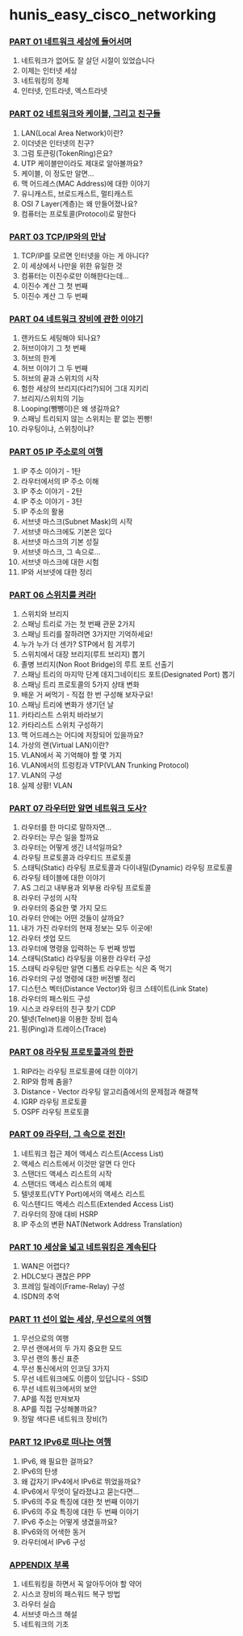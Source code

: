 # hunis_easy_cisco_networking

### <a href="part/part01.md">PART 01 네트워크 세상에 들어서며</a>

1. 네트워크가 없어도 잘 살던 시절이 있었습니다
2. 이제는 인터넷 세상
3. 네트워킹의 정체
4. 인터넷, 인트라넷, 엑스트라넷

### <a href="part/part02.md">PART 02 네트워크와 케이블, 그리고 친구들</a>

1. LAN(Local Area Network)이란?
2. 이더넷은 인터넷의 친구?
3. 그럼 토큰링(TokenRing)은요?
4. UTP 케이블만이라도 제대로 알아볼까요?
5. 케이블, 이 정도만 알면…
6. 맥 어드레스(MAC Address)에 대한 이야기
7. 유니캐스트, 브로드캐스트, 멀티캐스트
8. OSI 7 Layer(계층)는 왜 만들어졌나요?
9. 컴퓨터는 프로토콜(Protocol)로 말한다

### <a href="part/part03.md">PART 03 TCP/IP와의 만남</a>

1. TCP/IP를 모르면 인터넷을 아는 게 아니다?
2. 이 세상에서 나만을 위한 유일한 것
3. 컴퓨터는 이진수로만 이해한다는데…
4. 이진수 계산 그 첫 번째
5. 이진수 계산 그 두 번째

### <a href="part/part04.md">PART 04 네트워크 장비에 관한 이야기</a>

1. 랜카드도 세팅해야 되나요?
2. 허브이야기 그 첫 번째
3. 허브의 한계
4. 허브 이야기 그 두 번째
5. 허브의 끝과 스위치의 시작
6. 험한 세상의 브리지(다리?)되어 그대 지키리
7. 브리지/스위치의 기능
8. Looping(뺑뺑이)은 왜 생길까요?
9. 스패닝 트리되지 않는 스위치는 팥 없는 찐빵!
10. 라우팅이냐, 스위칭이냐?

### <a href="part/part05.md">PART 05 IP 주소로의 여행</a>

1. IP 주소 이야기 - 1탄
2. 라우터에서의 IP 주소 이해
3. IP 주소 이야기 - 2탄
4. IP 주소 이야기 - 3탄
5. IP 주소의 활용
6. 서브넷 마스크(Subnet Mask)의 시작
7. 서브넷 마스크에도 기본은 있다
8. 서브넷 마스크의 기본 성질
9. 서브넷 마스크, 그 속으로…
10. 서브넷 마스크에 대한 시험
11. IP와 서브넷에 대한 정리

### <a href="part/part06.md">PART 06 스위치를 켜라!</a>

1. 스위치와 브리지
2. 스패닝 트리로 가는 첫 번째 관문 2가지
3. 스패닝 트리를 잘하려면 3가지만 기억하세요!
4. 누가 누가 더 센가? STP에서 힘 겨루기
5. 스위치에서 대장 브리지(루트 브리지) 뽑기
6. 졸병 브리지(Non Root Bridge)의 루트 포트 선출기
7. 스패닝 트리의 마지막 단계 데지그네이티드 포트(Designated Port) 뽑기
8. 스패닝 트리 프로토콜의 5가지 상태 변화
9. 배운 거 써먹기 - 직접 한 번 구성해 보자구요!
10. 스패닝 트리에 변화가 생기던 날
11. 카타리스트 스위치 바라보기
12. 카타리스트 스위치 구성하기
13. 맥 어드레스는 어디에 저장되어 있을까요?
14. 가상의 랜(Virtual LAN)이란?
15. VLAN에서 꼭 기억해야 할 몇 가지
16. VLAN에서의 트렁킹과 VTP(VLAN Trunking Protocol)
17. VLAN의 구성
18. 실제 상황! VLAN

### <a href="part/part07.md">PART 07 라우터만 알면 네트워크 도사?</a>

1. 라우터를 한 마디로 말하자면…
2. 라우터는 무슨 일을 할까요
3. 라우터는 어떻게 생긴 녀석일까요?
4. 라우팅 프로토콜과 라우티드 프로토콜
5. 스태틱(Static) 라우팅 프로토콜과 다이내밀(Dynamic) 라우팅 프로토콜
6. 라우팅 테이블에 대한 이야기
7. AS 그리고 내부용과 외부용 라우팅 프로토콜
8. 라우터 구성의 시작
9. 라우터의 중요한 몇 가지 모드
10. 라우터 안에는 어떤 것들이 살까요?
11. 내가 가진 라우터의 현재 정보는 모두 이곳에!
12. 라우터 셋업 모드
13. 라우터에 명령을 입력하는 두 번째 방법
14. 스태틱(Static) 라우팅을 이용한 라우터 구성
15. 스태틱 라우팅만 알면 디폴트 라우트는 식은 죽 먹기
16. 라우터의 구성 명령에 대한 버전별 정리
17. 디스턴스 벡터(Distance Vector)와 링크 스테이트(Link State)
18. 라우터의 패스워드 구성
19. 시스코 라우터의 친구 찾기 CDP
20. 텔넷(Telnet)을 이용한 장비 접속
21. 핑(Ping)과 트레이스(Trace)

### <a href="part/part08.md">PART 08 라우팅 프로토콜과의 한판</a>

1. RIP라는 라우팅 프로토콜에 대한 이야기
2. RIP와 함께 춤을?
3. Distance - Vector 라우팅 알고리즘에서의 문제점과 해결책
4. IGRP 라우팅 프로토콜
5. OSPF 라우팅 프로토콜

### <a href="part/part09.md">PART 09 라우터, 그 속으로 전진!</a>

1. 네트워크 접근 제어 액세스 리스트(Access List)
2. 액세스 리스트에서 이것만 알면 다 안다
3. 스탠더드 액세스 리스트의 시작
4. 스탠더드 액세스 리스트의 예제
5. 텔넷포트(VTY Port)에서의 액세스 리스트
6. 익스텐디드 액세스 리스트(Extended Access List)
7. 라우터의 장애 대비 HSRP
8. IP 주소의 변환 NAT(Network Address Translation)

### <a href="part/part10.md">PART 10 세상을 넓고 네트워킹은 계속된다</a>

1. WAN은 어렵다?
2. HDLC보다 괜찮은 PPP
3. 프레임 릴레이(Frame-Relay) 구성
4. ISDN의 추억

### <a href="part/part11.md">PART 11 선이 없는 세상, 무선으로의 여행</a>

1. 무선으로의 여행
2. 무선 랜에서의 두 가지 중요한 모드
3. 무선 랜의 통신 표준
4. 무선 통신에서의 인코딩 3가지
5. 무선 네트워크에도 이름이 있답니다 - SSID
6. 무선 네트워크에서의 보안
7. AP를 직접 만져보자
8. AP를 직접 구성해볼까요?
9. 정말 색다른 네트워크 장비(?)

### <a href="part/part12.md">PART 12 IPv6로 떠나는 여행</a>

1. IPv6, 왜 필요한 걸까요?
2. IPv6의 탄생
3. 왜 갑자기 IPv4에서 IPv6로 뛰었을까요?
4. IPv6에서 무엇이 달라졌냐고 묻는다면…
5. IPv6의 주요 특징에 대한 첫 번째 이야기
6. IPv6의 주요 특징에 대한 두 번째 이야기
7. IPv6 주소는 어떻게 생겼을까요?
8. IPv6와의 어색한 동거
9. 라우터에서 IPv6 구성

### <a href="part/appendix">APPENDIX 부록</a>

1. 네트워킹을 하면서 꼭 알아두어야 할 약어
2. 시스코 장비의 패스워드 복구 방법
3. 라우터 실습
4. 서브넷 마스크 해설
5. 네트워크의 기초
